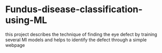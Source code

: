 # Fundus-disease-classification-using-ML
this project describes the technique of finding the eye defect by training several Ml models and helps to identify the defect through a simple webpage
